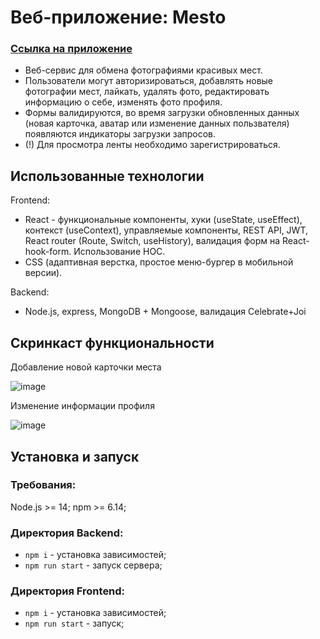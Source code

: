 # Веб-приложение: Mesto
### [Ссылка на приложение](https://mmesto.nomoredomains.club/)
* Веб-сервис для обмена фотографиями красивых мест.  
* Пользователи могут авторизироваться, добавлять новые фотографии мест, лайкать, удалять фото, редактировать информацию о себе, изменять фото профиля.  
* Формы валидируются, во время загрузки обновленных данных (новая карточка, аватар или изменение данных пользвателя) появляются индикаторы загрузки запросов.  
* (!) Для просмотра ленты необходимо зарегистрироваться.

## Использованные технологии
Frontend:
* React - функциональные компоненты, хуки (useState, useEffect), контекст (useContext), управляемые компоненты, REST API, JWT, React router (Route, Switch, useHistory), валидация форм на React-hook-form. Использование HOC.
* CSS (адаптивная верстка, простое меню-бургер в мобильной версии).

Backend:
* Node.js, express, MongoDB + Mongoose, валидация Celebrate+Joi


## Скринкаст функциональности

Добавление новой карточки места

![image](https://github.com/Nika414/mesto/blob/main/Preview_new%20place.gif)

Изменение информации профиля

![image](https://github.com/Nika414/mesto/blob/main/Preview_edit%20profile.gif)

## Установка и запуск
### Требования:

Node.js >= 14;
npm >= 6.14;

### Директория Backend:
* `npm i` - установка зависимостей;
* `npm run start` - запуск сервера;

### Директория Frontend:
* `npm i` - установка зависимостей;
* `npm run start` - запуск;
